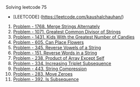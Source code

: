Solving leetcode 75

- [LEETCODE] (https://leetcode.com/kaushalchauhan/)

1. [Problem - 1768. Merge Strings Alternately](https://leetcode.com/problems/merge-strings-alternately/description)
2. [Problem - 1071. Greatest Common Divisor of Strings](https://leetcode.com/problems/greatest-common-divisor-of-strings/description)
3. [Problem - 1431. Kids With the Greatest Number of Candies](https://leetcode.com/problems/kids-with-the-greatest-number-of-candies/descriptions)
4. [Problem - 605. Can Place Flowers](https://leetcode.com/problems/can-place-flowers/description)
5. [Problem - 345. Reverse Vowels of a String](https://leetcode.com/problems/reverse-vowels-of-a-string/description)
6. [Problem - 151. Reverse Words in a String](https://leetcode.com/problems/reverse-words-in-a-string)
7. [Problem - 238. Product of Array Except Self](https://leetcode.com/problems/product-of-array-except-self/description)
8. [Problem - 334. Increasing Triplet Subsequence](https://leetcode.com/problems/increasing-triplet-subsequence/description)
9. [Problem - 443. String Compression](https://leetcode.com/problems/string-compression/description)
10. [Problem - 283. Move Zeroes](https://leetcode.com/problems/move-zeroes/description)
11. [Problem - 392. Is Subsequence](https://leetcode.com/problems/is-subsequence/description)
